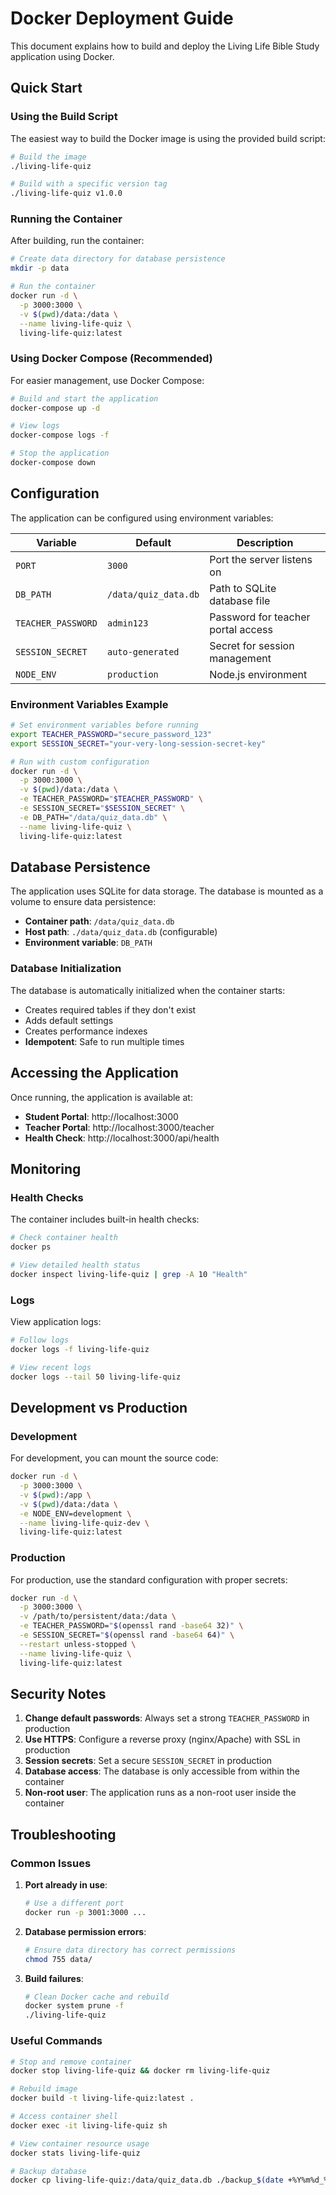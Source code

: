 # Docker Deployment Guide

This document explains how to build and deploy the Living Life Bible Study application using Docker.

## Quick Start

### Using the Build Script

The easiest way to build the Docker image is using the provided build script:

```bash
# Build the image
./living-life-quiz

# Build with a specific version tag
./living-life-quiz v1.0.0
```

### Running the Container

After building, run the container:

```bash
# Create data directory for database persistence
mkdir -p data

# Run the container
docker run -d \
  -p 3000:3000 \
  -v $(pwd)/data:/data \
  --name living-life-quiz \
  living-life-quiz:latest
```

### Using Docker Compose (Recommended)

For easier management, use Docker Compose:

```bash
# Build and start the application
docker-compose up -d

# View logs
docker-compose logs -f

# Stop the application
docker-compose down
```

## Configuration

The application can be configured using environment variables:

| Variable | Default | Description |
|----------|---------|-------------|
| `PORT` | `3000` | Port the server listens on |
| `DB_PATH` | `/data/quiz_data.db` | Path to SQLite database file |
| `TEACHER_PASSWORD` | `admin123` | Password for teacher portal access |
| `SESSION_SECRET` | `auto-generated` | Secret for session management |
| `NODE_ENV` | `production` | Node.js environment |

### Environment Variables Example

```bash
# Set environment variables before running
export TEACHER_PASSWORD="secure_password_123"
export SESSION_SECRET="your-very-long-session-secret-key"

# Run with custom configuration
docker run -d \
  -p 3000:3000 \
  -v $(pwd)/data:/data \
  -e TEACHER_PASSWORD="$TEACHER_PASSWORD" \
  -e SESSION_SECRET="$SESSION_SECRET" \
  -e DB_PATH="/data/quiz_data.db" \
  --name living-life-quiz \
  living-life-quiz:latest
```

## Database Persistence

The application uses SQLite for data storage. The database is mounted as a volume to ensure data persistence:

- **Container path**: `/data/quiz_data.db`
- **Host path**: `./data/quiz_data.db` (configurable)
- **Environment variable**: `DB_PATH`

### Database Initialization

The database is automatically initialized when the container starts:

- Creates required tables if they don't exist
- Adds default settings
- Creates performance indexes
- **Idempotent**: Safe to run multiple times

## Accessing the Application

Once running, the application is available at:

- **Student Portal**: http://localhost:3000
- **Teacher Portal**: http://localhost:3000/teacher
- **Health Check**: http://localhost:3000/api/health

## Monitoring

### Health Checks

The container includes built-in health checks:

```bash
# Check container health
docker ps

# View detailed health status
docker inspect living-life-quiz | grep -A 10 "Health"
```

### Logs

View application logs:

```bash
# Follow logs
docker logs -f living-life-quiz

# View recent logs
docker logs --tail 50 living-life-quiz
```

## Development vs Production

### Development

For development, you can mount the source code:

```bash
docker run -d \
  -p 3000:3000 \
  -v $(pwd):/app \
  -v $(pwd)/data:/data \
  -e NODE_ENV=development \
  --name living-life-quiz-dev \
  living-life-quiz:latest
```

### Production

For production, use the standard configuration with proper secrets:

```bash
docker run -d \
  -p 3000:3000 \
  -v /path/to/persistent/data:/data \
  -e TEACHER_PASSWORD="$(openssl rand -base64 32)" \
  -e SESSION_SECRET="$(openssl rand -base64 64)" \
  --restart unless-stopped \
  --name living-life-quiz \
  living-life-quiz:latest
```

## Security Notes

1. **Change default passwords**: Always set a strong `TEACHER_PASSWORD` in production
2. **Use HTTPS**: Configure a reverse proxy (nginx/Apache) with SSL in production
3. **Session secrets**: Set a secure `SESSION_SECRET` in production
4. **Database access**: The database is only accessible from within the container
5. **Non-root user**: The application runs as a non-root user inside the container

## Troubleshooting

### Common Issues

1. **Port already in use**:
   ```bash
   # Use a different port
   docker run -p 3001:3000 ...
   ```

2. **Database permission errors**:
   ```bash
   # Ensure data directory has correct permissions
   chmod 755 data/
   ```

3. **Build failures**:
   ```bash
   # Clean Docker cache and rebuild
   docker system prune -f
   ./living-life-quiz
   ```

### Useful Commands

```bash
# Stop and remove container
docker stop living-life-quiz && docker rm living-life-quiz

# Rebuild image
docker build -t living-life-quiz:latest .

# Access container shell
docker exec -it living-life-quiz sh

# View container resource usage
docker stats living-life-quiz

# Backup database
docker cp living-life-quiz:/data/quiz_data.db ./backup_$(date +%Y%m%d_%H%M%S).db
```
